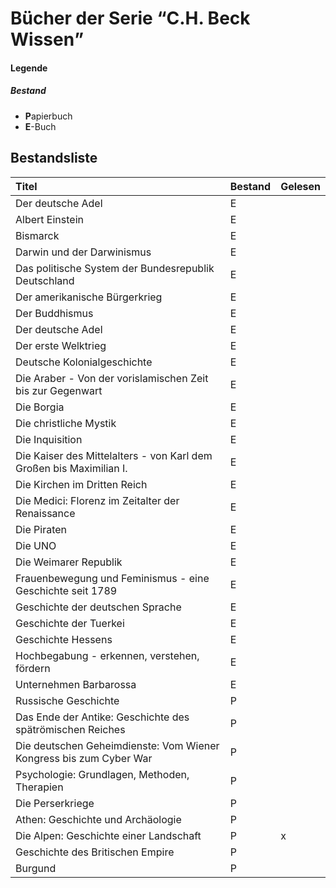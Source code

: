 # Bücher der Serie <q>C.H. Beck Wissen</q>

#### Legende
##### Bestand
- **P**apierbuch
- **E**-Buch

## Bestandsliste

| Titel                                                               | Bestand | Gelesen |
|:--------------------------------------------------------------------|:--------|:--------|
| Der deutsche Adel                                                   | E       |         |
| Albert Einstein                                                     | E       |         |
| Bismarck                                                            | E       |         |
| Darwin und der Darwinismus                                          | E       |         |
| Das politische System der Bundesrepublik Deutschland                | E       |         |
| Der amerikanische Bürgerkrieg                                       | E       |         |
| Der Buddhismus                                                      | E       |         |
| Der deutsche Adel                                                   | E       |         |
| Der erste Welktrieg                                                 | E       |         |
| Deutsche Kolonialgeschichte                                         | E       |         |
| Die Araber - Von der vorislamischen Zeit bis zur Gegenwart          | E       |         |
| Die Borgia                                                          | E       |         |
| Die christliche Mystik                                              | E       |         |
| Die Inquisition                                                     | E       |         |
| Die Kaiser des Mittelalters - von Karl dem Großen bis Maximilian I. | E       |         |
| Die Kirchen im Dritten Reich                                        | E       |         |
| Die Medici: Florenz im Zeitalter der Renaissance                    | E       |         |
| Die Piraten                                                         | E       |         |
| Die UNO                                                             | E       |         |
| Die Weimarer Republik                                               | E       |         |
| Frauenbewegung und Feminismus - eine Geschichte seit 1789           | E       |         |
| Geschichte der deutschen Sprache                                    | E       |         |
| Geschichte der Tuerkei                                              | E       |         |
| Geschichte Hessens                                                  | E       |         |
| Hochbegabung - erkennen, verstehen, fördern                         | E       |         |
| Unternehmen Barbarossa                                              | E       |         |
| Russische Geschichte                                                | P       |         |
| Das Ende der Antike: Geschichte des spätrömischen Reiches           | P       |         |
| Die deutschen Geheimdienste: Vom Wiener Kongress bis zum Cyber War  | P       |         |
| Psychologie: Grundlagen, Methoden, Therapien                        | P       |         |
| Die Perserkriege                                                    | P       |         |
| Athen: Geschichte und Archäologie                                   | P       |         |
| Die Alpen: Geschichte einer Landschaft                              | P       | x       |
| Geschichte des Britischen Empire                                    | P       |         |
| Burgund                                                             | P       |         | 
